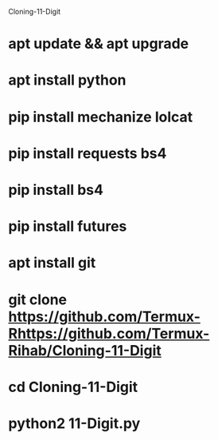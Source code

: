 Cloning-11-Digit

#  apt update && apt upgrade
#  apt install python
#  pip install mechanize lolcat
#  pip install requests bs4
#  pip install bs4
#  pip install futures
#  apt install git
#  git clone https://github.com/Termux-Rhttps://github.com/Termux-Rihab/Cloning-11-Digit
#  cd Cloning-11-Digit
#  python2 11-Digit.py





